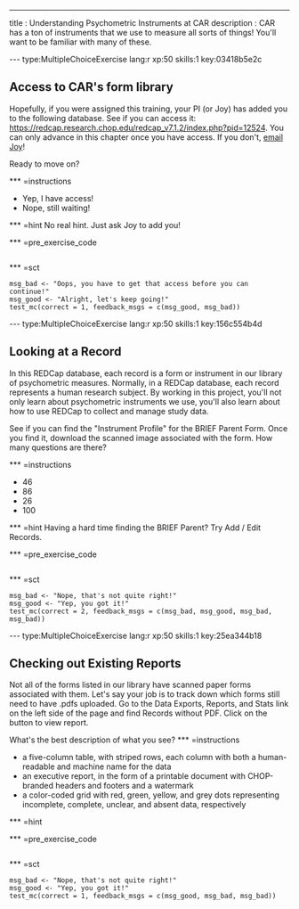 ---
title       : Understanding Psychometric Instruments at CAR
description : CAR has a ton of instruments that we use to measure all sorts of things!  You'll want to be familiar with many of these.


--- type:MultipleChoiceExercise lang:r xp:50 skills:1 key:03418b5e2c
## Access to CAR's form library

Hopefully, if you were assigned this training, your PI (or Joy) has added you to the following database.  See if you can access it:
https://redcap.research.chop.edu/redcap_v7.1.2/index.php?pid=12524.  You can only advance in this chapter once you have access.  If you don't, [email Joy](mailto:paytonk@email.chop.edu)!

Ready to move on?

*** =instructions
- Yep, I have access!
- Nope, still waiting!

*** =hint
No real hint.  Just ask Joy to add you!

*** =pre_exercise_code
```{r}

```

*** =sct
```{r}
msg_bad <- "Oops, you have to get that access before you can continue!"
msg_good <- "Alright, let's keep going!"
test_mc(correct = 1, feedback_msgs = c(msg_good, msg_bad))
```



--- type:MultipleChoiceExercise lang:r xp:50 skills:1 key:156c554b4d
## Looking at a Record

In this REDCap database, each record is a form or instrument in our library of psychometric measures.  Normally, in a REDCap database, each record represents a human research subject.  By working in this project, you'll not only learn about psychometric instruments we use, you'll also learn about how to use REDCap to collect and manage study data.

See if you can find the "Instrument Profile" for the BRIEF Parent Form.  Once you find it, download the scanned image associated with the form.  How many questions are there?

*** =instructions
- 46
- 86
- 26
- 100

*** =hint
Having a hard time finding the BRIEF Parent? Try Add / Edit Records.  

*** =pre_exercise_code
```{r}

```

*** =sct
```{r}
msg_bad <- "Nope, that's not quite right!"
msg_good <- "Yep, you got it!"
test_mc(correct = 2, feedback_msgs = c(msg_bad, msg_good, msg_bad, msg_bad))
```



--- type:MultipleChoiceExercise lang:r xp:50 skills:1 key:25ea344b18
## Checking out Existing Reports

Not all of the forms listed in our library have scanned paper forms associated with them.  Let's say your job is to track down which forms still need to have .pdfs uploaded.  Go to the Data Exports, Reports, and Stats link on the left side of the page and find Records without PDF.  Click on the button to view report.

What's the best description of what you see?
*** =instructions
- a five-column table, with striped rows, each column with both a human-readable and machine name for the data
- an executive report, in the form of a printable document with CHOP-branded headers and footers and a watermark
- a color-coded grid with red, green, yellow, and grey dots representing incomplete, complete, unclear, and absent data, respectively

*** =hint

*** =pre_exercise_code
```{r}

```

*** =sct
```{r}
msg_bad <- "Nope, that's not quite right!"
msg_good <- "Yep, you got it!"
test_mc(correct = 1, feedback_msgs = c(msg_good, msg_bad, msg_bad))
```
